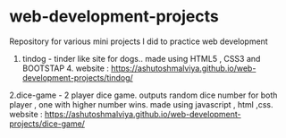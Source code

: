 # web-development-projects
Repository for various mini projects I did to practice web development


1. tindog - tinder like site for dogs.. 
    made using  HTML5 , CSS3 and BOOTSTAP 4.
    website : https://ashutoshmalviya.github.io/web-development-projects/tindog/


2.dice-game - 2 player dice game. outputs random dice number for both player , one with higher number wins.
    made using javascript , html ,css.
    website : https://ashutoshmalviya.github.io/web-development-projects/dice-game/
